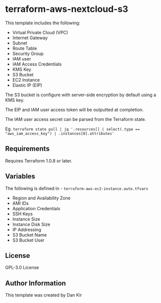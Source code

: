 terraform-aws-nextcloud-s3
==============================
This template includes the following:
* Virtual Private Cloud (VPC)
* Internet Gateway
* Subnet
* Route Table
* Security Group
* IAM user
* IAM Access Credentials
* KMS Key
* S3 Bucket
* EC2 Instance
* Elastic IP (EIP)

The S3 bucket is configure with server-side encryption by default using a KMS key.

The EIP and IAM user access token will be outputted at completion.

The IAM user access secret can be parsed from the Terraform state.

Eg. `terraform state pull | jq '.resources[] | select(.type == "aws_iam_access_key") | .instances[0].attributes'`


Requirements
------------
Requires Terraform 1.0.8 or later.

Variables
--------------
The following is defined in - `terraform-aws-ec2-instance.auto.tfvars`
* Region and Availability Zone
* AMI IDs
* Application Credentials
* SSH Keys
* Instance Size
* Instance Disk Size
* IP Addressing
* S3 Bucket Name
* S3 Bucket User

License
-------
GPL-3.0 License

Author Information
------------------
This template was created by Dan Kir
